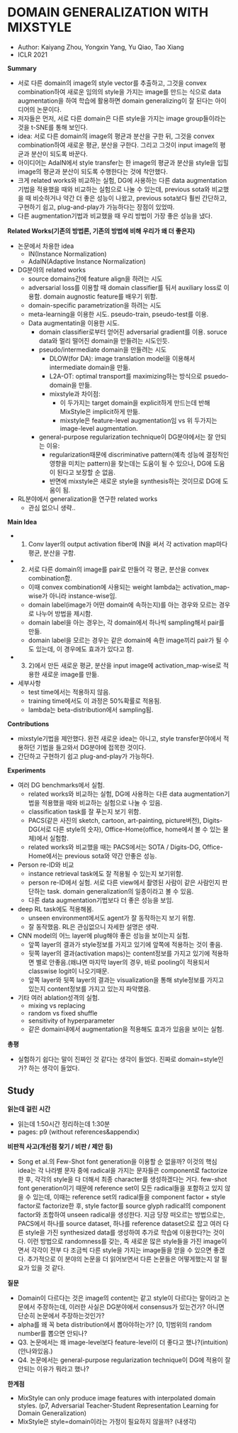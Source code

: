 # DOMAIN GENERALIZATION WITH MIXSTYLE
- Author: Kaiyang Zhou, Yongxin Yang, Yu Qiao, Tao Xiang
- ICLR 2021

**Summary**
- 서로 다른 domain의 image의 style vector를 추출하고, 그것을 convex combination하여 새로운 임의의 style을 가지는 image를 만드는 식으로 data augmentation을 하여 학습에 활용하면 domain generalizing이 잘 된다는 아이디어의 논문이다.
- 저자들은 먼저, 서로 다른 domain은 다른 style을 가지는 image group들이라는 것을 t-SNE를 통해 보인다.
- idea: 서로 다른 domain의 image의 평균과 분산을 구한 뒤, 그것을 convex combination하여 새로운 평균, 분산을 구한다. 그리고 그것이 input image의 평균과 분산이 되도록 바꾼다.
- 아이디어는 AdaIN에서 style transfer는 한 image의 평균과 분산을 style을 입힐 image의 평균과 분산이 되도록 수행한다는 것에 착안했다.
- 크게 related works와 비교하는 실험, DG에 사용하는 다른 data augmentation기법을 적용했을 때와 비교하는 실험으로 나눌 수 있는데, previous sota와 비교했을 때 비슷하거나 약간 더 좋은 성능이 나왔고, previous sota보다 훨씬 간단하고, 구현하기 쉽고, plug-and-play가 가능하다는 장점이 있었따.
- 다른 augmentation기법과 비교했을 때 우리 방법이 가장 좋은 성능을 냈다.

**Related Works(기존의 방법론, 기존의 방법에 비해 우리가 왜 더 좋은지)**
- 논문에서 차용한 idea
  - IN(Instance Normalization)
  - AdaIN(Adaptive Instance Normalization)
- DG분야의 related works
  - source domains간에 feature align을 하려는 시도
  - adversarial loss를 이용할 때 domain classifier를 둬서 auxiliary loss로 이용함. domain augnostic feature를 배우기 위함.
  - domain-specific parametrization을 하려는 시도
  - meta-learning을 이용한 시도. pseudo-train, pseudo-test를 이용.
  - Data augmentatin을 이용한 시도.
    - domain classifier로부터 얻어진 adversarial gradient를 이용. soruce data와 멀리 떨어진 domain을 만들려는 시도인듯.
    - pseudo/intermediate domain을 만들려는 시도
      - DLOW(for DA): image translation model을 이용해서 intermediate domain을 만듦.
      - L2A-OT: optimal transport를 maximizing하는 방식으로 psuedo-domain을 만듦.
      - mixstyle과 차이점:
        - 이 두가지는 target domain을 explicit하게 만드는데 반해 MixStyle은 implicit하게 만듦.
        - mixstyle은 feature-level augmentation임 vs 위 두가지는 image-level augmentation.
    - general-purpose regularization technique이 DG분야에서는 잘 안되는 이유:
      - regularization때문에 discriminative pattern(예측 성능에 결정적인 영향을 미치는 pattern)을 찾는데는 도움이 될 수 있으나, DG에 도움이 된다고 보장할 순 없음.
      - 반면에 mixstyle은 새로운 style을 synthesis하는 것이므로 DG에 도움이 됨.
- RL분야에서 generalization을 연구한 related works
  - 관심 없으니 생략..

**Main Idea**
- 1) Conv layer의 output activation fiber에 IN을 써서 각 activation map마다 평균, 분산을 구함.
- 2) 서로 다른 domain의 image를 pair로 만들어 각 평균, 분산을 convex combination함.
  - 이때 convex combination에 사용되는 weight lambda는 activation_map-wise가 아니라 instance-wise임. 
  - domain label(image가 어떤 domain에 속하는지)를 아는 경우와 모르는 경우로 나누어 방법을 제시함.
  - domain label을 아는 경우는, 각 domain에서 하나씩 sampling해서 pair를 만듦.
  - domain label을 모르는 경우는 같은 domain에 속한 image끼리 pair가 될 수도 있는데, 이 경우에도 효과가 있다고 함.
- 3) 2)에서 만든 새로운 평균, 분산을 input image에 activation_map-wise로 적용한 새로운 image를 만듦.
- 세부사항
  - test time에서는 적용하지 않음.
  - training time에서도 이 과정은 50%확률로 적용됨.
  - lambda는 beta-distribution에서 sampling됨.
 
**Contributions**
- mixstyle기법을 제안했다. 완전 새로운 idea는 아니고, style transfer분야에서 적용하던 기법을 들고와서 DG분야에 접목한 것이다.
- 간단하고 구현하기 쉽고 plug-and-play가 가능하다.

**Experiments**
- 여러 DG benchmarks에서 실험.
  - related works와 비교하는 실험, DG에 사용하는 다른 data augmentation기법을 적용했을 때와 비교하는 실험으로 나눌 수 있음.
  - classification task를 잘 푸는지 보기 위함.
  - PACS(같은 사진의 sketch, cartoon, art-painting, picture버전), Digits-DG(서로 다른 style의 숫자), Office-Home(office, home에서 볼 수 있는 물체)에서 실험함.
  - related works와 비교했을 때는 PACS에서는 SOTA / Digits-DG, Office-Home에서는 previous sota와 약간 안좋은 성능.
- Person re-ID와 비교
  - instance retrieval task에도 잘 적용될 수 있는지 보기위함.
  - person re-ID에서 실험. 서로 다른 view에서 촬영된 사람이 같은 사람인지 판단하는 task. domain generalization의 일종이라고 볼 수 있음. 
  - 다른 data augmentation기법보다 더 좋은 성능을 보임.
- deep RL task에도 적용해봄.
  - unseen environment에서도 agent가 잘 동작하는지 보기 위함.
  - 잘 동작했음. RL은 관심없으니 자세한 설명은 생략.
- CNN model의 어느 layer에 plug해야 좋은 성능을 보이는지 실험.
  - 앞쪽 layer의 결과가 style정보를 가지고 있기에 앞쪽에 적용하는 것이 좋음.
  - 뒷쪽 layer의 결과(activation maps)는 content정보를 가지고 있기에 적용하면 별로 안좋음.(왜냐면 마지막 layer의 경우, 바로 pooling이 적용되서 classwise logit이 나오기때문.
  - 앞쪽 layer와 뒷쪽 layer의 결과는 visualization을 통해 style정보를 가지고 있는지 content정보를 가지고 있는지 파악했음.
- 기타 여러 ablation성격의 실험.
  - mixing vs replacing
  - random vs fixed shuffle
  - sensitivity of hyperparameter
  - 같은 domain내에서 augmentation을 적용해도 효과가 있음을 보이는 실험.


**총평**
- 실험하기 쉽다는 말이 진짜인 것 같다는 생각이 들었다. 진짜로 domain=style인가? 하는 생각이 들었다.

## Study

**읽는데 걸린 시간**
- 읽는데 1:50시간 정리하는데 1:30분
- pages: p9 (without references&appendix) 


**비판적 사고(개선점 찾기 / 비판 / 제안 등)**
- Song et al.의 Few-Shot font generation을 이용할 순 없을까? 이것의 핵심 idea는 각 나라별 문자 중에 radical을 가지는 문자들은 component로 factorize한 후, 각각의 style을 다 더해서 최종 character를 생성하겠다는 거다. few-shot font generation이기 때문에 reference set이 모든 radical들을 포함하고 있지 않을 수 있는데, 이때는 reference set의 radical들을 component factor + style factor로 factorize한 후, style factor를 source glyph radical의 component factor와 조합하여 unseen radical을 생성한다. 지금 당장 떠오르는 방법으로는, PACS에서 하나를 source dataset, 하나를 reference dataset으로 잡고 여러 다른 style을 가진 synthesized data를 생성하여 추가로 학습에 이용한다?는 것이다. 이런 방법으로 randomness를 갖는, 즉 새로운 많은 style들을 가진 image이면서 각각이 전부 다 조금씩 다른 style을 가지는 image들을 얻을 수 있으면 좋겠다. 추가적으로 이 분야의 논문을 더 읽어보면서 다른 논문들은 어떻게했는지 알 필요가 있을 것 같다.

**질문**
- Domain이 다르다는 것은 image의 content는 같고 style이 다르다는 말이라고 논문에서 주장하는데, 이러한 사실은 DG분야에서 consensus가 있는건가? 아니면 단순히 논문에서 주장하는것인가?
- alpha를 왜 꼭 beta distribution에서 뽑아야하는가? [0, 1]범위의 random number를 뽑으면 안되나?
- Q3. 논문에서는 왜 image-level보다 feature-level이 더 좋다고 했나?(intuition) (안나와있음.)
- Q4. 논문에서는 general-purpose regularization technique이 DG에 적용이 잘 안되는 이유가 뭐라고 했나?

**한계점**
- MixStyle can only produce image features with interpolated domain styles. (p7, Adversarial Teacher-Student Representation Learning for Domain Generalization)
- MixStyle은 style=domain이라는 가정이 필요하지 않을까? (내생각)
